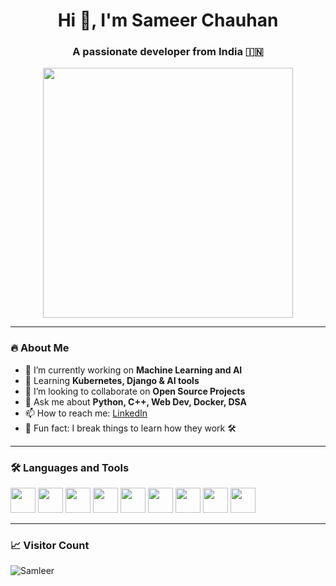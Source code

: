 <h1 align="center">Hi 👋, I'm Sameer Chauhan</h1>
<h3 align="center">A passionate developer from India 🇮🇳</h3>

<p align="center">
  <img src="https://i.pinimg.com/originals/f1/e7/34/f1e734f9cade86fe737a9aa404ad5677.gif" width="400px"/>
</p>

---

### 🔥 About Me

- 🔭 I’m currently working on **Machine Learning and AI**
- 🌱 Learning **Kubernetes, Django & AI tools**
- 👯 I’m looking to collaborate on **Open Source Projects**
- 💬 Ask me about **Python, C++, Web Dev, Docker, DSA**
- 📫 How to reach me: [LinkedIn]([https://www.linkedin.com/in/sameer-chauhan-dev/](https://www.linkedin.com/in/sameer-chauhan-363298269/))
- 🧠 Fun fact: I break things to learn how they work 🛠️

---

### 🛠️ Languages and Tools

<p align="left">
  <img src="https://cdn.jsdelivr.net/gh/devicons/devicon/icons/python/python-original.svg" width="40" height="40"/> 
  <img src="https://cdn.jsdelivr.net/gh/devicons/devicon/icons/cplusplus/cplusplus-original.svg" width="40" height="40"/>
  <img src="https://cdn.jsdelivr.net/gh/devicons/devicon/icons/javascript/javascript-original.svg" width="40" height="40"/>
  <img src="https://cdn.jsdelivr.net/gh/devicons/devicon/icons/html5/html5-original.svg" width="40" height="40"/>
  <img src="https://cdn.jsdelivr.net/gh/devicons/devicon/icons/css3/css3-original.svg" width="40" height="40"/>
  <img src="https://cdn.jsdelivr.net/gh/devicons/devicon/icons/postgresql/postgresql-original.svg" width="40" height="40"/>
  <img src="https://cdn.jsdelivr.net/gh/devicons/devicon/icons/mysql/mysql-original.svg" width="40" height="40"/>
  <img src="https://cdn.jsdelivr.net/gh/devicons/devicon/icons/docker/docker-original.svg" width="40" height="40"/>
  <img src="https://cdn.jsdelivr.net/gh/devicons/devicon/icons/kubernetes/kubernetes-plain.svg" width="40" height="40"/>
</p>

---

### 📈 Visitor Count

<p align="left">
  <img src="https://komarev.com/ghpvc/?username=Samleer&label=Profile%20views&color=0e75b6&style=flat" alt="Samleer" />
</p>
